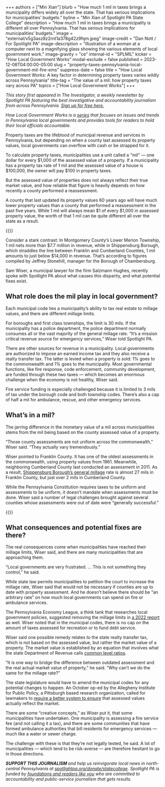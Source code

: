 +++
authors = ["Min Xian"]
blurb = "How much 1 mil in taxes brings a municipality differs widely all over the state. That has serious implications for municipalities’ budgets."
byline = "Min Xian of Spotlight PA State College"
description = "How much 1 mil in taxes brings a municipality is different all over Pennsylvania. That has serious implications for municipalities’ budgets."
image = "external/v5g3asz8z2rnt1a378g42z9fqm.jpeg"
image-credit = "Dan Nott / For Spotlight PA"
image-description = "Illustration of a woman at a computer next to a magnifying glass showing the various elements of  local government work."
image-gravity = "ce"
internal-id = "SPLMIL"
kicker = "How Local Government Works"
modal-exclude = false
published = 2023-12-08T04:00:00-05:00
slug = "property-taxes-pennsylvania-local-government-mil-fire-ems"
suppress-date = false
title = "How Local Government Works: A key factor in determining property taxes varies wildly across Pennsylvania"
title-tag = "The value of a mil: how property taxes vary across PA"
topics = ["How Local Government Works"]
+++

<em>This story first appeared in The Investigator, a weekly newsletter by Spotlight PA featuring the best investigative and accountability journalism from across Pennsylvania. </em><a href="https://www.spotlightpa.org/newsletters"><em>Sign up for free here.</em></a><strong><em></em></strong>

<em>How Local Government Works is a </em><a href="https://www.spotlightpa.org/topics/how-local-government-works/"><em>series</em></a><em> that focuses on issues and trends in Pennsylvania local governments and provides tools for readers to hold their local officials accountable.</em>

Property taxes are the lifeblood of municipal revenue and services in Pennsylvania, but depending on when a county last assessed its property values, local governments can overflow with cash or be strapped for it.

To calculate property taxes, municipalities use a unit called a &#34;mil&#34; — one dollar for every $1,000 of the assessed value of a property. If a municipality has a property tax rate of 1 mil and the assessed value of a house is $100,000, the owner will pay $100 in property taxes.

But the assessed value of properties does not always reflect their true market value, and how reliable that figure is heavily depends on how recently a county performed a reassessment.

A county that last updated its property values 60 years ago will have much lower property values than a county that performed a reassessment in the past five years. While 1 mil will always mean $1 of every $1,000 in assessed property value, the worth of that 1 mil can be quite different all over the state as a result.

{{<picture src="2023/11/01jp-c1km-sk6h-qqbj.png" width-ratio="2255" height-ratio="1605" description="A chart explaining different values of a mil across Pennsylvania." caption="" credit="Courtesy of Sam Wiser">}}

Consider a stark contrast: In Montgomery County’s Lower Merion Township, 1 mil nets more than $7.7 million in revenue, while in Shippensburg Borough, which straddles the line between Franklin and Cumberland Counties, 1 mil amounts to just below $14,000 in revenue. That’s according to figures compiled by Jeffrey Stonehill, manager for the Borough of Chambersburg.

Sam Wiser, a municipal lawyer for the firm Salzmann Hughes, recently spoke with Spotlight PA about what causes this disparity, and what potential fixes exist.

## What role does the mil play in local government?

Each municipal code ties a municipality’s ability to tax real estate to millage values, and there are different millage limits.

For boroughs and first class townships, the limit is 30 mils. If the municipality has a police department, the police department normally consumes all or the vast majority of the general millage rate. “It’s a mission critical revenue source for emergency services,” Wiser told Spotlight PA.

There are other sources for revenue in a municipality. Local governments are authorized to impose an earned income tax and they also receive a realty transfer tax. The latter is levied when a property is sold: 1% goes to the commonwealth and 1% goes to the municipality. Most governmental functions, like fire response, code enforcement, community development, are funded through these two taxes — which becomes an enormous challenge when the economy is not healthy, Wiser said.

Fire service funding is especially challenged because it is limited to 3 mils of tax under the borough code and both township codes. There’s also a cap of half a mil for ambulance, rescue, and other emergency services.

<script src="https://www.spotlightpa.org/embed.js" async></script><div data-spl-embed-version="1" data-spl-src="https://www.spotlightpa.org/embeds/newsletter/?cta=Sign%20up%20for%20our%20new%20regional%20newsletter%2C%20%3Cb%3ETalk%20of%20the%20Town%3C%2Fb%3E%2C%20and%20get%20all%20the%20news%20and%20notes%20from%20State%20College%20and%20north-central%20PA.&button=Sign%20Up%20Now&preselect=state_college&eyebrow=DON'T%20MISS%20A%20BEAT"></div>

## What’s in a mil?

The jarring difference in the monetary value of a mil across municipalities stems from the mil being based on the county assessed value of a property.

“Those county assessments are not uniform across the commonwealth,” Wiser said. “They actually vary tremendously.”

Wiser pointed to Franklin County. It has one of the oldest assessments in the commonwealth, using property values from 1961. Meanwhile, neighboring Cumberland County last conducted an assessment in 2011. As a result, <a href="https://borough.shippensburg.pa.us/Departments/Tax-Collector">Shippensburg Borough’s general millage</a> rate is almost 27 mils in Franklin County, but just over 2 mils in Cumberland County.

While the Pennsylvania Constitution requires taxes to be uniform and assessments to be uniform, it doesn’t mandate when assessments must be done. Wiser said a number of legal challenges brought against several counties whose assessments were out of date were “generally successful.”

{{<picture src="2023/12/01jq-151w-0sqs-vxq8.png" width-ratio="1876" height-ratio="1256" description="A 2022 report by the Pennsylvania Economy League shows when each county last conducted a reassessment." caption="A 2022 report by the Pennsylvania Economy League shows when each county last conducted a reassessment." credit="Screenshot via Pennsylvania Economy League">}}

## What consequences and potential fixes are there?

The real consequences come when municipalities have reached their millage limits, Wiser said, and there are many municipalities that are approaching them.

“Local governments are very frustrated. … This is not something they control,” he said.

While state law permits municipalities to petition the court to increase the millage rate, Wiser said that would not be necessary if counties are up to date with property assessment. And he doesn’t believe there should be “an arbitrary rate” on how much local governments can spend on fire or ambulance services.

The Pennsylvania Economy League, a think tank that researches local government policies, suggested removing the millage limits in <a href="https://pelcentral.org/wp-content/uploads/PEL-2022-PML-Report-1.pdf">a 2022 report</a> as well. Wiser noted that in the municipal codes, there is no cap on the amount of taxes assessed for recreation or to fund debt service.

Wiser said one possible remedy relates to the state realty transfer tax, which is not based on the assessed value, but rather the market value of a property. The market value is established by an equation that involves what the state Department of Revenue calls <a href="https://www.revenue.pa.gov/TaxTypes/RTT/Documents/clr_factor_current.pdf">common level ratios</a>.

“It is one way to bridge the difference between outdated assessment and the real actual market value of property,” he said. “Why can’t we do the same for the millage rate?”

The state legislature would have to amend the municipal codes for any potential changes to happen. An October op-ed by the Allegheny Institute for Public Policy, a Pittsburgh based research organization, called for lawmakers to <a href="https://www.alleghenyinstitute.org/wp-content/uploads/2023/10/2023-35.pdf">require a better system to ensure</a> that assessed values actually reflect the market.

There are some “creative concepts,” as Wiser put it, that some municipalities have undertaken. One municipality is assessing a fire service fee (and not calling it a tax), and there are some communities that have formed ambulance authorities that bill residents for emergency services — much like a water or sewer charge.

The challenge with these is that they’re not legally tested, he said. A lot of municipalities — which tend to be risk-averse — are therefore hesitant to go in those directions.

<script src="https://www.spotlightpa.org/embed.js" async></script><div data-spl-embed-version="1" data-spl-src="https://www.spotlightpa.org/embeds/donate/"></div>

<strong><em>SUPPORT THIS JOURNALISM </em></strong><em>and help us reinvigorate local news in north-central Pennsylvania at </em><a href="http://spotlightpa.org/donate/statecollege"><em>spotlightpa.org/donate/statecollege</em></a><em>. Spotlight PA is funded by </em><a href="https://www.spotlightpa.org/support"><em>foundations and readers like you</em></a><em> who are committed to accountability and public-service journalism that gets results.</em>

